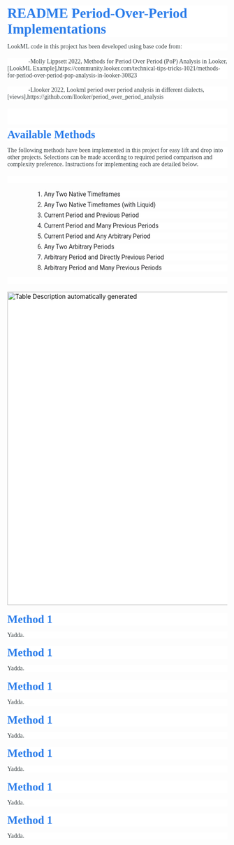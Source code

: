 <html>


<div class=WordSection1>

<p class=MsoNormal style='margin-bottom:.1in;line-height:normal;background:
white'><b><span style='font-size:23.5pt;font-family:"var(--brand-font-family-brand)",serif;
color:#2D7EEA'>README   Period-Over-Period Implementations</span></b></p>

<p class=MsoNormal style='margin-bottom:13.2pt;line-height:normal;background:
white'><span style='font-size:10.5pt;font-family:"inherit",serif;color:#3A4245'>LookML
code in this project has been developed using base code from: </span></p>

<p class=MsoNormal style='margin-bottom:13.2pt;text-indent:.5in;line-height:
normal;background:white'><span style='font-size:10.5pt;font-family:"inherit",serif;
color:#3A4245'>-Molly Lippsett 2022, Methods for Period Over Period (PoP)
Analysis in Looker,[LookML
Example],https://community.looker.com/technical-tips-tricks-1021/methods-for-period-over-period-pop-analysis-in-looker-30823</span></p>

<p class=MsoNormal style='margin-bottom:13.2pt;text-indent:.5in;line-height:
normal;background:white'><span style='font-size:10.5pt;font-family:"inherit",serif;
color:#3A4245'> -Llooker 2022, Lookml period over period analysis in different
dialects, [views],https://github.com/llooker/period_over_period_analysis</span></p>

<p class=MsoNormal style='margin-bottom:.1in;line-height:normal;background:
white'><b><span style='font-size:23.5pt;font-family:"var(--brand-font-family-brand)",serif;
color:#3A4245'>&nbsp;</span></b></p>

<p class=MsoNormal style='margin-top:.1in;margin-right:0in;margin-bottom:.1in;
margin-left:0in;line-height:normal;background:white'><b><span style='font-size:
19.0pt;font-family:"var(--brand-font-family-brand)",serif;color:#2D7EEA'>Available
Methods</span></b></p>

<p class=MsoNormal style='margin-bottom:13.2pt;line-height:normal;background:
white'><span style='font-size:10.5pt;font-family:"inherit",serif;color:#3A4245'>The
following methods have been implemented in this project for easy lift and drop
into other projects. Selections can be made according to required period comparison
and complexity preference.  Instructions for implementing each are detailed
below.</span></p>

<p class=MsoNormal style='margin-bottom:13.2pt;text-indent:.5in;line-height:
normal;background:white'><span style='font-size:10.5pt;font-family:"inherit",serif;
color:#3A4245'>&nbsp;</span></p>

<p style='margin-top:0in;margin-right:0in;margin-bottom:6.0pt;margin-left:.75in;
text-indent:-.25in;background:white'><span style='font-size:10.0pt;font-family:
Symbol;color:#202124'> <span style='font:7.0pt "Times New Roman"'>&nbsp;&nbsp;&nbsp;&nbsp;&nbsp;&nbsp;&nbsp;&nbsp;
</span></span><span style='font-size:10.5pt;font-family:Roboto;color:#202124'>1.
Any Two Native Timeframes</span></p>

<p style='margin-top:0in;margin-right:0in;margin-bottom:6.0pt;margin-left:.75in;
text-indent:-.25in;background:white;box-sizing: border-box;overflow-wrap: break-word;
font-variant-ligatures: normal;font-variant-caps: normal;orphans: 2;text-align:
start;widows: 2;-webkit-text-stroke-width: 0px;text-decoration-thickness: initial;
text-decoration-style: initial;text-decoration-color: initial;word-spacing:
0px'><span style='font-size:10.0pt;font-family:Symbol;color:#202124'> <span
style='font:7.0pt "Times New Roman"'>&nbsp;&nbsp;&nbsp;&nbsp;&nbsp;&nbsp;&nbsp;&nbsp;
</span></span><span style='font-size:10.5pt;font-family:Roboto;color:#202124'>2.
Any Two Native Timeframes (with Liquid)</span></p>

<p style='margin-top:0in;margin-right:0in;margin-bottom:6.0pt;margin-left:.75in;
text-indent:-.25in;background:white;box-sizing: border-box;overflow-wrap: break-word;
font-variant-ligatures: normal;font-variant-caps: normal;orphans: 2;text-align:
start;widows: 2;-webkit-text-stroke-width: 0px;text-decoration-thickness: initial;
text-decoration-style: initial;text-decoration-color: initial;word-spacing:
0px'><span style='font-size:10.0pt;font-family:Symbol;color:#202124'> <span
style='font:7.0pt "Times New Roman"'>&nbsp;&nbsp;&nbsp;&nbsp;&nbsp;&nbsp;&nbsp;&nbsp;
</span></span><span style='font-size:10.5pt;font-family:Roboto;color:#202124'>3.
Current Period and Previous Period</span></p>

<p style='margin-top:0in;margin-right:0in;margin-bottom:6.0pt;margin-left:.75in;
text-indent:-.25in;background:white;box-sizing: border-box;overflow-wrap: break-word;
font-variant-ligatures: normal;font-variant-caps: normal;orphans: 2;text-align:
start;widows: 2;-webkit-text-stroke-width: 0px;text-decoration-thickness: initial;
text-decoration-style: initial;text-decoration-color: initial;word-spacing:
0px'><span style='font-size:10.0pt;font-family:Symbol;color:#202124'> <span
style='font:7.0pt "Times New Roman"'>&nbsp;&nbsp;&nbsp;&nbsp;&nbsp;&nbsp;&nbsp;&nbsp;
</span></span><span style='font-size:10.5pt;font-family:Roboto;color:#202124'>4.
Current Period and Many Previous Periods</span></p>

<p style='margin-top:0in;margin-right:0in;margin-bottom:6.0pt;margin-left:.75in;
text-indent:-.25in;background:white;box-sizing: border-box;overflow-wrap: break-word;
font-variant-ligatures: normal;font-variant-caps: normal;orphans: 2;text-align:
start;widows: 2;-webkit-text-stroke-width: 0px;text-decoration-thickness: initial;
text-decoration-style: initial;text-decoration-color: initial;word-spacing:
0px'><span style='font-size:10.0pt;font-family:Symbol;color:#202124'> <span
style='font:7.0pt "Times New Roman"'>&nbsp;&nbsp;&nbsp;&nbsp;&nbsp;&nbsp;&nbsp;&nbsp;
</span></span><span style='font-size:10.5pt;font-family:Roboto;color:#202124'>5.
Current Period and Any Arbitrary Period</span></p>

<p style='margin-top:0in;margin-right:0in;margin-bottom:6.0pt;margin-left:.75in;
text-indent:-.25in;background:white;box-sizing: border-box;overflow-wrap: break-word;
font-variant-ligatures: normal;font-variant-caps: normal;orphans: 2;text-align:
start;widows: 2;-webkit-text-stroke-width: 0px;text-decoration-thickness: initial;
text-decoration-style: initial;text-decoration-color: initial;word-spacing:
0px'><span style='font-size:10.0pt;font-family:Symbol;color:#202124'> <span
style='font:7.0pt "Times New Roman"'>&nbsp;&nbsp;&nbsp;&nbsp;&nbsp;&nbsp;&nbsp;&nbsp;
</span></span><span style='font-size:10.5pt;font-family:Roboto;color:#202124'>6.
Any Two Arbitrary Periods</span></p>

<p style='margin-top:0in;margin-right:0in;margin-bottom:6.0pt;margin-left:.75in;
text-indent:-.25in;background:white;box-sizing: border-box;overflow-wrap: break-word;
font-variant-ligatures: normal;font-variant-caps: normal;orphans: 2;text-align:
start;widows: 2;-webkit-text-stroke-width: 0px;text-decoration-thickness: initial;
text-decoration-style: initial;text-decoration-color: initial;word-spacing:
0px'><span style='font-size:10.0pt;font-family:Symbol;color:#202124'> <span
style='font:7.0pt "Times New Roman"'>&nbsp;&nbsp;&nbsp;&nbsp;&nbsp;&nbsp;&nbsp;&nbsp;
</span></span><span style='font-size:10.5pt;font-family:Roboto;color:#202124'>7.
Arbitrary Period and Directly Previous Period</span></p>

<p style='margin-top:0in;margin-right:0in;margin-bottom:6.0pt;margin-left:.75in;
text-indent:-.25in;background:white;box-sizing: border-box;overflow-wrap: break-word;
font-variant-ligatures: normal;font-variant-caps: normal;orphans: 2;text-align:
start;widows: 2;-webkit-text-stroke-width: 0px;text-decoration-thickness: initial;
text-decoration-style: initial;text-decoration-color: initial;word-spacing:
0px'><span style='font-size:10.0pt;font-family:Symbol;color:#202124'> <span
style='font:7.0pt "Times New Roman"'>&nbsp;&nbsp;&nbsp;&nbsp;&nbsp;&nbsp;&nbsp;&nbsp;
</span></span><span style='font-size:10.5pt;font-family:Roboto;color:#202124'>8.
Arbitrary Period and Many Previous Periods</span></p>

<p class=MsoNormal style='margin-bottom:13.2pt;line-height:normal;background:
white'><b><span style='font-size:10.5pt;font-family:"inherit",serif;color:#3A4245'>&nbsp;</span></b></p>

<p class=MsoNormal style='margin-bottom:13.2pt;line-height:normal;background:
white'><span style='color:black'><img width=1294 height=716 id="Picture 2"
src="README_files/image001.png" alt="Table&#10;&#10;Description automatically generated"></span></p>

<p class=MsoNormal style='margin-top:.1in;margin-right:0in;margin-bottom:.1in;
margin-left:0in;line-height:normal;background:white'><b><span style='font-size:
19.0pt;font-family:"var(--brand-font-family-brand)",serif;color:#2D7EEA'>Method
1</span></b></p>

<p class=MsoNormal style='margin-bottom:13.2pt;line-height:normal;background:
white'><span style='font-size:10.5pt;font-family:"inherit",serif;color:#3A4245'>Yadda.</span></p>

<p class=MsoNormal style='margin-top:.1in;margin-right:0in;margin-bottom:.1in;
margin-left:0in;line-height:normal;background:white'><b><span style='font-size:
19.0pt;font-family:"var(--brand-font-family-brand)",serif;color:#2D7EEA'>Method
1</span></b></p>

<p class=MsoNormal style='margin-bottom:13.2pt;line-height:normal;background:
white'><span style='font-size:10.5pt;font-family:"inherit",serif;color:#3A4245'>Yadda.</span></p>

<p class=MsoNormal style='margin-top:.1in;margin-right:0in;margin-bottom:.1in;
margin-left:0in;line-height:normal;background:white'><b><span style='font-size:
19.0pt;font-family:"var(--brand-font-family-brand)",serif;color:#2D7EEA'>Method
1</span></b></p>

<p class=MsoNormal style='margin-bottom:13.2pt;line-height:normal;background:
white'><span style='font-size:10.5pt;font-family:"inherit",serif;color:#3A4245'>Yadda.</span></p>

<p class=MsoNormal style='margin-top:.1in;margin-right:0in;margin-bottom:.1in;
margin-left:0in;line-height:normal;background:white'><b><span style='font-size:
19.0pt;font-family:"var(--brand-font-family-brand)",serif;color:#2D7EEA'>Method
1</span></b></p>

<p class=MsoNormal style='margin-bottom:13.2pt;line-height:normal;background:
white'><span style='font-size:10.5pt;font-family:"inherit",serif;color:#3A4245'>Yadda.</span></p>

<p class=MsoNormal style='margin-top:.1in;margin-right:0in;margin-bottom:.1in;
margin-left:0in;line-height:normal;background:white'><b><span style='font-size:
19.0pt;font-family:"var(--brand-font-family-brand)",serif;color:#2D7EEA'>Method
1</span></b></p>

<p class=MsoNormal style='margin-bottom:13.2pt;line-height:normal;background:
white'><span style='font-size:10.5pt;font-family:"inherit",serif;color:#3A4245'>Yadda.</span></p>

<p class=MsoNormal style='margin-top:.1in;margin-right:0in;margin-bottom:.1in;
margin-left:0in;line-height:normal;background:white'><b><span style='font-size:
19.0pt;font-family:"var(--brand-font-family-brand)",serif;color:#2D7EEA'>Method
1</span></b></p>

<p class=MsoNormal style='margin-bottom:13.2pt;line-height:normal;background:
white'><span style='font-size:10.5pt;font-family:"inherit",serif;color:#3A4245'>Yadda.</span></p>

<p class=MsoNormal style='margin-top:.1in;margin-right:0in;margin-bottom:.1in;
margin-left:0in;line-height:normal;background:white'><b><span style='font-size:
19.0pt;font-family:"var(--brand-font-family-brand)",serif;color:#2D7EEA'>Method
1</span></b></p>

<p class=MsoNormal style='margin-bottom:13.2pt;line-height:normal;background:
white'><span style='font-size:10.5pt;font-family:"inherit",serif;color:#3A4245'>Yadda.</span></p>

</div>

</body>

</html>

